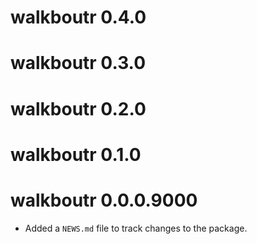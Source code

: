 # walkboutr 0.4.0

# walkboutr 0.3.0

# walkboutr 0.2.0

# walkboutr 0.1.0

# walkboutr 0.0.0.9000

* Added a `NEWS.md` file to track changes to the package.
